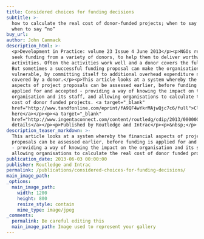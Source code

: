 ```yaml
---
title: Considered choices for funding decisions
subtitle: >-
  how to calculate the real cost of donor-funded projects; when to say “yes” and
  when to say “no”
buy_url:
author: John Cammack
description_html: >-
  <p>Development in Practice: volume 23 Issue 4 June 2013</p><p>NGOs regularly
  seek funding from a variety of donors, to help them to deliver worthwhile
  activities. Often the activities work well and a donor covers the full cost.
  But sometimes a successful funding proposal can make the organisation
  vulnerable, by committing itself to additional overhead expenditure not
  covered by a donor.</p><p>This article looks at a system whereby the financial
  aspects of project proposals can be assessed earlier, before funding is
  applied for and accepted - providing a way of knowing the impact on the
  organisation and its staff, and allowing organisations to calculate the real
  cost of donor funded projects. <a target="_blank"
  href="http://www.tandfonline.com/eprint/fA9QF4wYkrMAjwQjc7c6/full">Click
  here</a></p><p><a target="_blank"
  href="http://www.ingentaconnect.com/content/routledg/cdip/2013/00000023/00000004/art00012">Further
  details</a></p><p>Published by Routledge and Intrac</p><p>&nbsp;</p>
description_teaser_markdown: >-
  This article looks at a system whereby the financial aspects of project
  proposals can be assessed earlier, before funding is applied for and accepted
  - providing a way of knowing the impact on the organisation and its staff, and
  allowing organisations to calculate the real cost of donor funded projects.
publication_date: 2013-06-03 00:00:00
publisher: Routledge and Intrac
permalink: /publications/considered-choices-for-funding-decisions/
main_image_path:
_options:
  main_image_path:
    width: 1200
    height: 800
    resize_style: contain
    mime_type: image/jpeg
_comments:
  permalink: Be careful editing this
  main_image_path: Image used to represent your gallery
---
```

